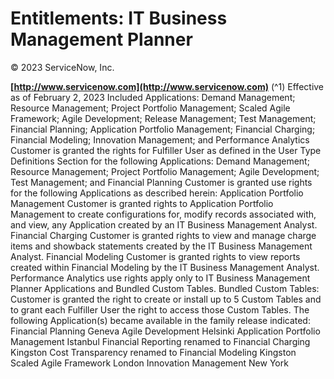 # Entitlements: IT Business Management Planner

© 2023 ServiceNow, Inc.

**[http://www.servicenow.com](http://www.servicenow.com)** (^1) Effective as of February 2, 2023 Included Applications: Demand Management; Resource Management; Project Portfolio Management; Scaled Agile Framework; Agile Development; Release Management; Test Management; Financial Planning; Application Portfolio Management; Financial Charging; Financial Modeling; Innovation Management; and Performance Analytics Customer is granted the rights for Fulfiller User as defined in the User Type Definitions Section for the following Applications: Demand Management; Resource Management; Project Portfolio Management; Agile Development; Test Management; and Financial Planning Customer is granted use rights for the following Applications as described herein: Application Portfolio Management Customer is granted rights to Application Portfolio Management to create configurations for, modify records associated with, and view, any Application created by an IT Business Management Analyst. Financial Charging Customer is granted rights to view and manage charge items and showback statements created by the IT Business Management Analyst. Financial Modeling Customer is granted rights to view reports created within Financial Modeling by the IT Business Management Analyst. Performance Analytics use rights apply only to IT Business Management Planner Applications and Bundled Custom Tables. Bundled Custom Tables: Customer is granted the right to create or install up to 5 Custom Tables and to grant each Fulfiller User the right to access those Custom Tables. The following Application(s) became available in the family release indicated: Financial Planning Geneva Agile Development Helsinki Application Portfolio Management Istanbul Financial Reporting renamed to Financial Charging Kingston Cost Transparency renamed to Financial Modeling Kingston Scaled Agile Framework London Innovation Management New York



